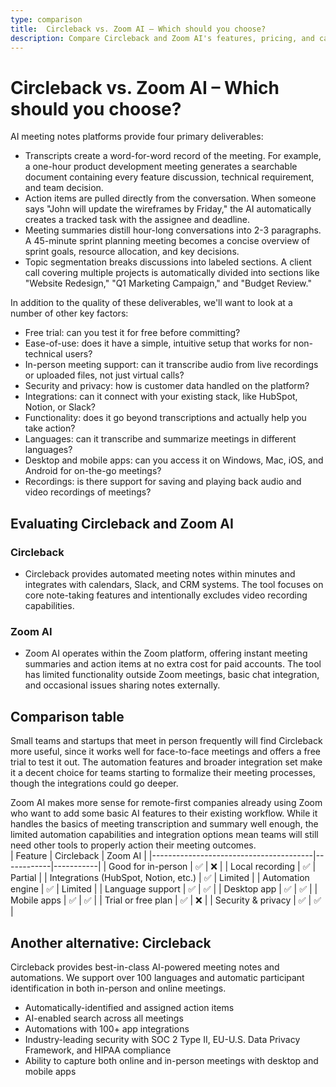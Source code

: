 ```yaml
---
type: comparison
title:  Circleback vs. Zoom AI – Which should you choose?
description: Compare Circleback and Zoom AI's features, pricing, and capabilities to find the best AI meeting assistant for your needs. Includes detailed analysis and alternatives.
---
```


# Circleback vs. Zoom AI – Which should you choose?  
AI meeting notes platforms provide four primary deliverables:  
  
* Transcripts create a word-for-word record of the meeting. For example, a one-hour product development meeting generates a searchable document containing every feature discussion, technical requirement, and team decision.  
* Action items are pulled directly from the conversation. When someone says "John will update the wireframes by Friday," the AI automatically creates a tracked task with the assignee and deadline.  
* Meeting summaries distill hour-long conversations into 2-3 paragraphs. A 45-minute sprint planning meeting becomes a concise overview of sprint goals, resource allocation, and key decisions.  
* Topic segmentation breaks discussions into labeled sections. A client call covering multiple projects is automatically divided into sections like "Website Redesign," "Q1 Marketing Campaign," and "Budget Review."  
  
In addition to the quality of these deliverables, we'll want to look at a number of other key factors:  
  
* Free trial: can you test it for free before committing?  
* Ease-of-use: does it have a simple, intuitive setup that works for non-technical users?  
* In-person meeting support: can it transcribe audio from live recordings or uploaded files, not just virtual calls?  
* Security and privacy: how is customer data handled on the platform?  
* Integrations: can it connect with your existing stack, like HubSpot, Notion, or Slack?  
* Functionality: does it go beyond transcriptions and actually help you take action?  
* Languages: can it transcribe and summarize meetings in different languages?  
* Desktop and mobile apps: can you access it on Windows, Mac, iOS, and Android for on-the-go meetings?  
* Recordings: is there support for saving and playing back audio and video recordings of meetings?    
## Evaluating Circleback and Zoom AI  
### Circleback
* Circleback provides automated meeting notes within minutes and integrates with calendars, Slack, and CRM systems. The tool focuses on core note-taking features and intentionally excludes video recording capabilities.

### Zoom AI
* Zoom AI operates within the Zoom platform, offering instant meeting summaries and action items at no extra cost for paid accounts. The tool has limited functionality outside Zoom meetings, basic chat integration, and occasional issues sharing notes externally.  
## Comparison table    
Small teams and startups that meet in person frequently will find Circleback more useful, since it works well for face-to-face meetings and offers a free trial to test it out. The automation features and broader integration set make it a decent choice for teams starting to formalize their meeting processes, though the integrations could go deeper.

Zoom AI makes more sense for remote-first companies already using Zoom who want to add some basic AI features to their existing workflow. While it handles the basics of meeting transcription and summary well enough, the limited automation capabilities and integration options mean teams will still need other tools to properly action their meeting outcomes.  
| Feature                                | Circleback | Zoom AI   |
|----------------------------------------|------------|-----------|
| Good for in-person                     | ✅         | ❌        |
| Local recording                        | ✅         | Partial   |
| Integrations (HubSpot, Notion, etc.)   | ✅         | Limited   |
| Automation engine                      | ✅         | Limited   |
| Language support                       | ✅         | ✅        |
| Desktop app                            | ✅         | ✅        |
| Mobile apps                            | ✅         | ✅        |
| Trial or free plan                     | ✅         | ❌        |
| Security & privacy                     | ✅         | ✅        |  
## Another alternative: Circleback  
Circleback provides best-in-class AI-powered meeting notes and automations. We support over 100 languages and automatic participant identification in both in-person and online meetings.  
  
* Automatically-identified and assigned action items  
* AI-enabled search across all meetings  
* Automations with 100+ app integrations  
* Industry-leading security with SOC 2 Type II, EU-U.S. Data Privacy Framework, and HIPAA compliance  
* Ability to capture both online and in-person meetings with desktop and mobile apps  